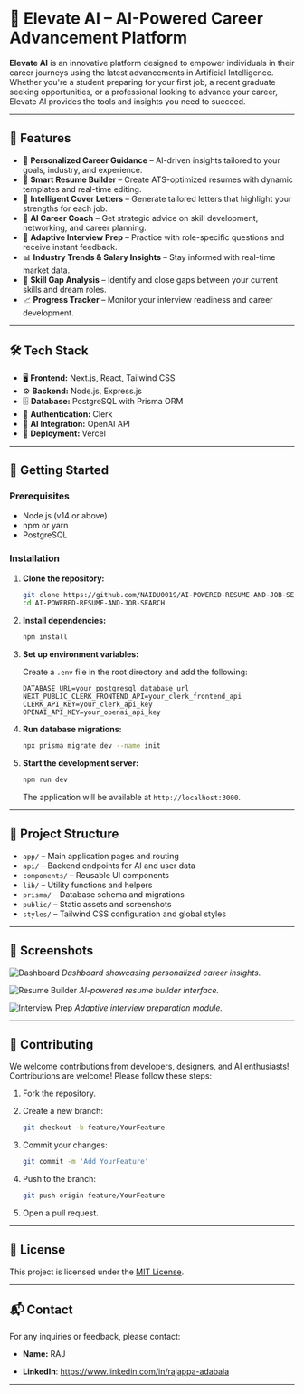 

# 🚀 Elevate AI – AI-Powered Career Advancement Platform

**Elevate AI** is an innovative platform designed to empower individuals in their career journeys using the latest advancements in Artificial Intelligence. Whether you're a student preparing for your first job, a recent graduate seeking opportunities, or a professional looking to advance your career, Elevate AI provides the tools and insights you need to succeed.

---

## 🔑 Features

- 🎯 **Personalized Career Guidance** – AI-driven insights tailored to your goals, industry, and experience.
- 📄 **Smart Resume Builder** – Create ATS-optimized resumes with dynamic templates and real-time editing.
- 📝 **Intelligent Cover Letters** – Generate tailored letters that highlight your strengths for each job.
- 🧠 **AI Career Coach** – Get strategic advice on skill development, networking, and career planning.
- 🎤 **Adaptive Interview Prep** – Practice with role-specific questions and receive instant feedback.
- 📊 **Industry Trends & Salary Insights** – Stay informed with real-time market data.
- 🧩 **Skill Gap Analysis** – Identify and close gaps between your current skills and dream roles.
- 📈 **Progress Tracker** – Monitor your interview readiness and career development.


---

## 🛠️ Tech Stack

- 🖥️ **Frontend:** Next.js, React, Tailwind CSS
- ⚙️ **Backend:** Node.js, Express.js
- 🗄️ **Database:** PostgreSQL with Prisma ORM
- 🔐 **Authentication:** Clerk
- 🤖 **AI Integration:** OpenAI API
- 🚀 **Deployment:** Vercel


---



## 🚀 Getting Started

### Prerequisites

* Node.js (v14 or above)
* npm or yarn
* PostgreSQL

### Installation

1. **Clone the repository:**

   ```bash
   git clone https://github.com/NAIDU0019/AI-POWERED-RESUME-AND-JOB-SEARCH.git
   cd AI-POWERED-RESUME-AND-JOB-SEARCH
   ```

2. **Install dependencies:**

   ```bash
   npm install
   ```

3. **Set up environment variables:**

   Create a `.env` file in the root directory and add the following:

   ```env
   DATABASE_URL=your_postgresql_database_url
   NEXT_PUBLIC_CLERK_FRONTEND_API=your_clerk_frontend_api
   CLERK_API_KEY=your_clerk_api_key
   OPENAI_API_KEY=your_openai_api_key
   ```

4. **Run database migrations:**

   ```bash
   npx prisma migrate dev --name init
   ```

5. **Start the development server:**

   ```bash
   npm run dev
   ```

   The application will be available at `http://localhost:3000`.

---

## 📁 Project Structure

- `app/` – Main application pages and routing
- `api/` – Backend endpoints for AI and user data
- `components/` – Reusable UI components
- `lib/` – Utility functions and helpers
- `prisma/` – Database schema and migrations
- `public/` – Static assets and screenshots
- `styles/` – Tailwind CSS configuration and global styles

---

## 📸 Screenshots

![Dashboard](public/screenshots/dashboard.png)
*Dashboard showcasing personalized career insights.*

![Resume Builder](public/screenshots/resume_builder.png)
*AI-powered resume builder interface.*

![Interview Prep](public/screenshots/interview_prep.png)
*Adaptive interview preparation module.*

---

## 🤝 Contributing

We welcome contributions from developers, designers, and AI enthusiasts!
Contributions are welcome! Please follow these steps:

1. Fork the repository.

2. Create a new branch:

   ```bash
   git checkout -b feature/YourFeature
   ```

3. Commit your changes:

   ```bash
   git commit -m 'Add YourFeature'
   ```

4. Push to the branch:

   ```bash
   git push origin feature/YourFeature
   ```

5. Open a pull request.

---

## 📄 License

This project is licensed under the [MIT License](LICENSE).

---

## 📬 Contact

For any inquiries or feedback, please contact:

* **Name:** RAJ

* **LinkedIn**: https://www.linkedin.com/in/rajappa-adabala

---





